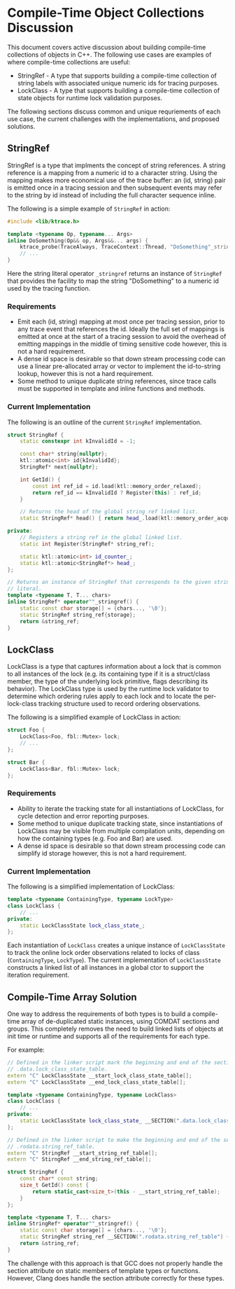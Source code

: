 # Compile-Time Object Collections Discussion

This document covers active discussion about building compile-time collections
of objects in C++. The following use cases are examples of where compile-time
collections are useful:

* StringRef - A type that supports building a compile-time collection of string
  labels with associated unique numeric ids for tracing purposes.
* LockClass - A type that supports building a compile-time collection of state
  objects for runtime lock validation purposes.

The following sections discuss common and unique requriements of each use case,
the current challenges with the implementations, and proposed solutions.

## StringRef

StringRef is a type that implments the concept of string references. A string
reference is a mapping from a numeric id to a character string. Using the
mapping makes more economical use of the trace buffer: an (id, string)
pair is emitted once in a tracing session and then subsequent events may refer
to the string by id instead of including the full character sequence inline.

The following is a simple example of `StringRef` in action:

```C++
#include <lib/ktrace.h>

template <typename Op, typename... Args>
inline DoSomething(Op&& op, Args&&... args) {
    ktrace_probe(TraceAlways, TraceContext::Thread, "DoSomething"_stringref);
    // ...
}
```

Here the string literal operator `_stringref` returns an instance of `StringRef`
that provides the facility to map the string "DoSomething" to a numeric id
used by the tracing function.

### Requirements

* Emit each (id, string) mapping at most once per tracing session, prior to any
  trace event that references the id. Ideally the full set of mappings is
  emitted at once at the start of a tracing session to avoid the overhead of
  emitting mappings in the middle of timing sensitive code however, this is not
  a hard requirement.
* A dense id space is desirable so that down stream processing code can use a
  linear pre-allocated array or vector to implement the id-to-string lookup,
  however this is not a hard requirement.
* Some method to unique duplicate string references, since trace calls must be
  supported in template and inline functions and methods.

### Current Implementation

The following is an outline of the current `StringRef` implementation.

```C++
struct StringRef {
    static constexpr int kInvalidId = -1;

    const char* string{nullptr};
    ktl::atomic<int> id{kInvalidId};
    StringRef* next{nullptr};

    int GetId() {
        const int ref_id = id.load(ktl::memory_order_relaxed);
        return ref_id == kInvalidId ? Register(this) : ref_id;
    }

    // Returns the head of the global string ref linked list.
    static StringRef* head() { return head_.load(ktl::memory_order_acquire); }

private:
    // Registers a string ref in the global linked list.
    static int Register(StringRef* string_ref);

    static ktl::atomic<int> id_counter_;
    static ktl::atomic<StringRef*> head_;
};

// Returns an instance of StringRef that corresponds to the given string
// literal.
template <typename T, T... chars>
inline StringRef* operator""_stringref() {
    static const char storage[] = {chars..., '\0'};
    static StringRef string_ref{storage};
    return &string_ref;
}
```

## LockClass

LockClass is a type that captures information about a lock that is common to all
instances of the lock (e.g. its containing type if it is a struct/class member,
the type of the underlying lock primitive, flags describing its behavior). The
LockClass type is used by the runtime lock validator to determine which ordering
rules apply to each lock and to locate the per-lock-class tracking structure
used to record ordering observations.

The following is a simplified example of LockClass in action:

```C++
struct Foo {
    LockClass<Foo, fbl::Mutex> lock;
    // ...
};

struct Bar {
    LockClass<Bar, fbl::Mutex> lock;
};
```

### Requirements

* Ability to iterate the tracking state for all instantiations of LockClass, for
  cycle detection and error reporting purposes.
* Some method to unique duplicate tracking state, since instantiations of
  LockClass may be visible from multiple compilation units, depending on how the
  containing types (e.g. Foo and Bar) are used.
* A dense id space is desirable so that down stream processing code can simplify
  id storage however, this is not a hard requirement.

### Current Implementation

The following is a simplified implementation of LockClass:

```C++
template <typename ContainingType, typename LockType>
class LockClass {
    // ...
private:
    static LockClassState lock_class_state_;
};
```

Each instantiation of `LockClass` creates a unique instance of `LockClassState`
to track the online lock order observations related to locks of class
(`ContainingType`, `LockType`). The current implementation of `LockClassState`
constructs a linked list of all instances in a global ctor to support the
iteration requirement.

## Compile-Time Array Solution

One way to address the requirements of both types is to build a compile-time
array of de-duplicated static instances, using COMDAT sections and groups. This
completely removes the need to build linked lists of objects at init time or
runtime and supports all of the requirements for each type.

For example:

```C++
// Defined in the linker script mark the beginning and end of the section:
// .data.lock_class_state_table.
extern "C" LockClassState __start_lock_class_state_table[];
extern "C" LockClassState __end_lock_class_state_table[];

template <typename ContainingType, typename LockClass>
class LockClass {
    // ...
private:
    static LockClassState lock_class_state_ __SECTION(".data.lock_class_state_table");
};

// Defined in the linker script to make the beginning and end of the section:
// .rodata.string_ref_table.
extern "C" StringRef __start_string_ref_table[];
extern "C" StirngRef __end_string_ref_table[];

struct StringRef {
    const char* const string;
    size_t GetId() const {
        return static_cast<size_t>(this - __start_string_ref_table);
    }
};

template <typename T, T... chars>
inline StringRef* operator""_stringref() {
    static const char storage[] = {chars..., '\0'};
    static StringRef string_ref __SECTION(".rodata.string_ref_table") {storage};
    return &string_ref;
}
```

The challenge with this approach is that GCC does not properly handle the
section attribute on static members of template types or functions. However,
Clang does handle the section attribute correctly for these types.
